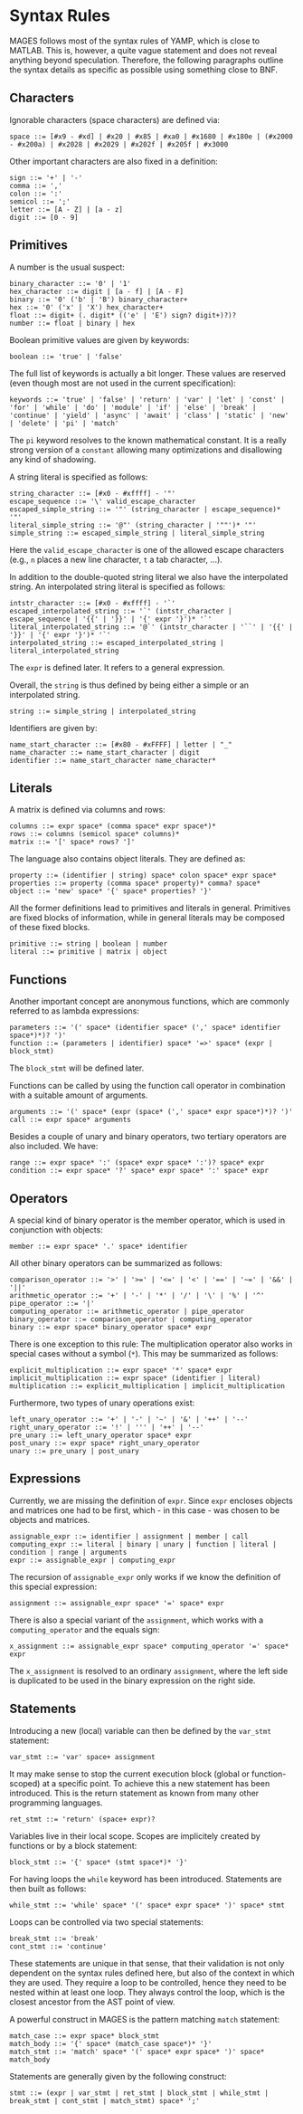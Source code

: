 # Syntax Rules

MAGES follows most of the syntax rules of YAMP, which is close to MATLAB. This is, however, a quite vague statement and does not reveal anything beyond speculation. Therefore, the following paragraphs outline the syntax details as specific as possible using something close to BNF.

## Characters

Ignorable characters (space characters) are defined via:

```
space ::= [#x9 - #xd] | #x20 | #x85 | #xa0 | #x1680 | #x180e | (#x2000 - #x200a) | #x2028 | #x2029 | #x202f | #x205f | #x3000
```

Other important characters are also fixed in a definition:

```
sign ::= '+' | '-'
comma ::= ','
colon ::= ':'
semicol ::= ';'
letter ::= [A - Z] | [a - z]
digit ::= [0 - 9]
``` 

## Primitives

A number is the usual suspect:

```
binary_character ::= '0' | '1'
hex_character ::= digit | [a - f] | [A - F]
binary ::= '0' ('b' | 'B') binary_character+
hex ::= '0' ('x' | 'X') hex_character+
float ::= digit+ (. digit* (('e' | 'E') sign? digit+)?)?
number ::= float | binary | hex
```

Boolean primitive values are given by keywords:

```
boolean ::= 'true' | 'false'
```

The full list of keywords is actually a bit longer. These values are reserved (even though most are not used in the current specification):

```
keywords ::= 'true' | 'false' | 'return' | 'var' | 'let' | 'const' | 'for' | 'while' | 'do' | 'module' | 'if' | 'else' | 'break' | 'continue' | 'yield' | 'async' | 'await' | 'class' | 'static' | 'new' | 'delete' | 'pi' | 'match'
```

The `pi` keyword resolves to the known mathematical constant. It is a really strong version of a `constant` allowing many optimizations and disallowing any kind of shadowing.

A string literal is specified as follows:

```
string_character ::= [#x0 - #xffff] - '"'
escape_sequence ::= '\' valid_escape_character
escaped_simple_string ::= '"' (string_character | escape_sequence)* '"'
literal_simple_string ::= '@"' (string_character | '""')* '"'
simple_string ::= escaped_simple_string | literal_simple_string
```

Here the `valid_escape_character` is one of the allowed escape characters (e.g., `n` places a new line character, `t` a tab character, ...).

In addition to the double-quoted string literal we also have the interpolated string. An interpolated string literal is specified as follows:

```
intstr_character ::= [#x0 - #xffff] - '`'
escaped_interpolated_string ::= '`' (intstr_character | escape_sequence | '{{' | '}}' | '{' expr '}')* '`'
literal_interpolated_string ::= '@`' (intstr_character | '``' | '{{' | '}}' | '{' expr '}')* '`'
interpolated_string ::= escaped_interpolated_string | literal_interpolated_string
```

The `expr` is defined later. It refers to a general expression.

Overall, the `string` is thus defined by being either a simple or an interpolated string.

```
string ::= simple_string | interpolated_string
```

Identifiers are given by:

```
name_start_character ::= [#x80 - #xFFFF] | letter | "_"
name_character ::= name_start_character | digit
identifier ::= name_start_character name_character*
```

## Literals

A matrix is defined via columns and rows:

```
columns ::= expr space* (comma space* expr space*)*
rows ::= columns (semicol space* columns)*
matrix ::= '[' space* rows? ']'
```

The language also contains object literals. They are defined as:

```
property ::= (identifier | string) space* colon space* expr space*
properties ::= property (comma space* property)* comma? space*
object ::= 'new' space* '{' space* properties? '}'
```

All the former definitions lead to primitives and literals in general. Primitives are fixed blocks of information, while in general literals may be composed of these fixed blocks.

```
primitive ::= string | boolean | number
literal ::= primitive | matrix | object
```

## Functions

Another important concept are anonymous functions, which are commonly referred to as lambda expressions:

```
parameters ::= '(' space* (identifier space* (',' space* identifier space*)*)? ')'
function ::= (parameters | identifier) space* '=>' space* (expr | block_stmt)
```

The `block_stmt` will be defined later.

Functions can be called by using the function call operator in combination with a suitable amount of arguments.

```
arguments ::= '(' space* (expr (space* (',' space* expr space*)*)? ')'
call ::= expr space* arguments
```

Besides a couple of unary and binary operators, two tertiary operators are also included. We have:

```
range ::= expr space* ':' (space* expr space* ':')? space* expr
condition ::= expr space* '?' space* expr space* ':' space* expr
```

## Operators

A special kind of binary operator is the member operator, which is used in conjunction with objects:

```
member ::= expr space* '.' space* identifier
```

All other binary operators can be summarized as follows:

```
comparison_operator ::= '>' | '>=' | '<=' | '<' | '==' | '~=' | '&&' | '||'
arithmetic_operator ::= '+' | '-' | '*' | '/' | '\' | '%' | '^'
pipe_operator ::= '|'
computing_operator ::= arithmetic_operator | pipe_operator
binary_operator ::= comparison_operator | computing_operator
binary ::= expr space* binary_operator space* expr
```

There is one exception to this rule: The multiplication operator also works in special cases without a symbol (`*`). This may be summarized as follows:

```
explicit_multiplication ::= expr space* '*' space* expr
implicit_multiplication ::= expr space* (identifier | literal)
multiplication ::= explicit_multiplication | implicit_multiplication
```

Furthermore, two types of unary operations exist:

```
left_unary_operator ::= '+' | '-' | '~' | '&' | '++' | '--'
right_unary_operator ::= '!' | ''' | '++' | '--'
pre_unary ::= left_unary_operator space* expr
post_unary ::= expr space* right_unary_operator
unary ::= pre_unary | post_unary
```

## Expressions

Currently, we are missing the definition of `expr`. Since `expr` encloses objects and matrices one had to be first, which - in this case - was chosen to be objects and matrices.

```
assignable_expr ::= identifier | assignment | member | call
computing_expr ::= literal | binary | unary | function | literal | condition | range | arguments
expr ::= assignable_expr | computing_expr
```

The recursion of `assignable_expr` only works if we know the definition of this special expression:

```
assignment ::= assignable_expr space* '=' space* expr
```

There is also a special variant of the `assignment`, which works with a `computing_operator` and the equals sign:

```
x_assignment ::= assignable_expr space* computing_operator '=' space* expr
```

The `x_assignment` is resolved to an ordinary `assignment`, where the left side is duplicated to be used in the binary expression on the right side.

## Statements

Introducing a new (local) variable can then be defined by the `var_stmt` statement:

```
var_stmt ::= 'var' space+ assignment
```

It may make sense to stop the current execution block (global or function-scoped) at a specific point. To achieve this a new statement has been introduced. This is the return statement as known from many other programming languages.

```
ret_stmt ::= 'return' (space+ expr)?
```

Variables live in their local scope. Scopes are implicitely created by functions or by a block statement:

```
block_stmt ::= '{' space* (stmt space*)* '}'
```

For having loops the `while` keyword has been introduced. Statements are then built as follows:

```
while_stmt ::= 'while' space* '(' space* expr space* ')' space* stmt
```

Loops can be controlled via two special statements:

```
break_stmt ::= 'break'
cont_stmt ::= 'continue'
```

These statements are unique in that sense, that their validation is not only dependent on the syntax rules defined here, but also of the context in which they are used. They require a loop to be controlled, hence they need to be nested within at least one loop. They always control the loop, which is the closest ancestor from the AST point of view.

A powerful construct in MAGES is the pattern matching `match` statement:

```
match_case ::= expr space* block_stmt
match_body ::= '{' space* (match_case space*)* '}'
match_stmt ::= 'match' space* '(' space* expr space* ')' space* match_body
```

Statements are generally given by the following construct:

```
stmt ::= (expr | var_stmt | ret_stmt | block_stmt | while_stmt | break_stmt | cont_stmt | match_stmt) space* ';'
```

